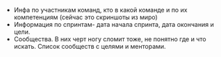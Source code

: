 * Инфа по участникам команд, кто в какой команде и по их компетенциям (сейчас это скриншоты из миро) 
* Информация по спринтам- дата начала спринта, дата окончания и цели.
* Сообщества. В них черт ногу сломит тоже, не понятно где и что искать. Список сообществ с целями и менторами.